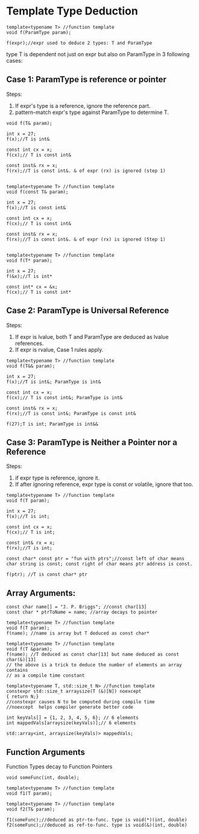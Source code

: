 # Template Type Deduction


```
template<typename T> //function template
void f(ParamType param);

f(expr);//expr used to deduce 2 types: T and ParamType
```
type T is dependent not just on expr but also on ParamType in 3 following cases:

## Case 1: ParamType is reference or pointer

Steps:
1. If expr's type is a reference, ignore the reference part.
2. pattern-match expr's type against ParamType to determine T.

```template<typename T> //function template
void f(T& param);

int x = 27;
f(x);//T is int&

const int cx = x;
f(cx);// T is const int&

const inst& rx = x;
f(rx);//T is const int&. & of expr (rx) is ignored (step 1)


template<typename T> //function template
void f(const T& param);

int x = 27;
f(x);//T is const int&

const int cx = x;
f(cx);// T is const int&

const inst& rx = x;
f(rx);//T is const int&. & of expr (rx) is ignored (Step 1)


template<typename T> //function template
void f(T* param);

int x = 27;
f(&x);//T is int*

const int* cx = &x;
f(cx);// T is const int*

```

## Case 2: ParamType is Universal Reference

Steps:
1. If expr is lvalue, both T and ParamType are deduced as lvalue references.
2. If expr is rvalue, Case 1 rules apply.

```
template<typename T> //function template
void f(T&& param);

int x = 27;
f(x);//T is int&; ParamType is int&

const int cx = x;
f(cx);// T is const int&; ParamType is int&

const inst& rx = x;
f(rx);//T is const int&; ParamType is const int&

f(27);T is int; ParamType is int&& 
```

## Case 3: ParamType is Neither a Pointer nor a Reference

Steps:
1. if expr type is reference, ignore it.
2. If after ignoring reference, expr type is const or volatile, ignore that too.

```
template<typename T> //function template
void f(T param);

int x = 27;
f(x);//T is int;

const int cx = x;
f(cx);// T is int;

const int& rx = x;
f(rx);//T is int;

const char* const ptr = "fun with ptrs";//const left of char means char string is const; const right of char means ptr address is const.

f(ptr); //T is const char* ptr
```

## Array Arguments:

```
const char name[] = "J. P. Briggs"; //const char[13]
const char * ptrToName = name; //array decays to pointer

template<typename T> //function template
void f(T param);
f(name); //name is array but T deduced as const char*

template<typename T> //function template
void f(T &param);
f(name); //T deduced as const char[13] but name deduced as const char(&)[13]
// the above is a trick to deduce the number of elements an array contains
// as a compile time constant

template<typename T, std::size_t N> //function template
constexpr std::size_t arraysize(T (&)[N]) noexcept
{ return N;}
//constexpr causes N to be computed during compile time
//noexcept  helps compiler generate better code

int keyVals[] = {1, 2, 3, 4, 5, 6}; // 6 elements
int mappedVals[arraysize(keyVals)];// 6 elements

std::array<int, arraysize(keyVals)> mappedVals;
```
## Function Arguments

Function Types decay to Function Pointers
```
void someFunc(int, double);

template<typename T> //function template
void f1(T param);

template<typename T> //function template
void f2(T& param);

f1(someFunc);//deduced as ptr-to-func. type is void(*)(int, double)
f2(someFunc);//deduced as ref-to-func. type is void(&)(int, double)
```
